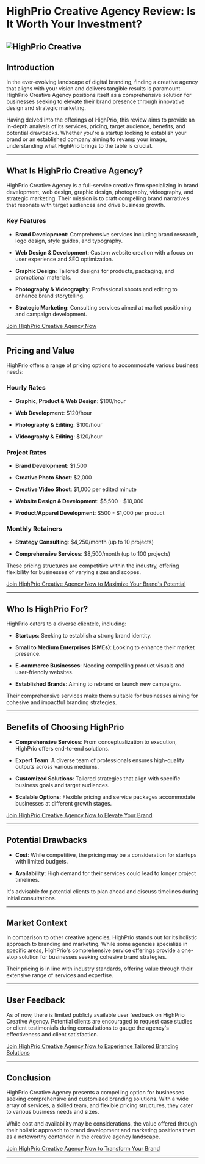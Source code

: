 # HighPrio Creative Agency Review: Is It Worth Your Investment?
![HighPrio Creative](https://github.com/user-attachments/assets/582869ad-400f-486e-8a89-cb35237d6e74)
---

## Introduction

In the ever-evolving landscape of digital branding, finding a creative agency that aligns with your vision and delivers tangible results is paramount. HighPrio Creative Agency positions itself as a comprehensive solution for businesses seeking to elevate their brand presence through innovative design and strategic marketing.

Having delved into the offerings of HighPrio, this review aims to provide an in-depth analysis of its services, pricing, target audience, benefits, and potential drawbacks. Whether you're a startup looking to establish your brand or an established company aiming to revamp your image, understanding what HighPrio brings to the table is crucial.

---

## What Is HighPrio Creative Agency?

HighPrio Creative Agency is a full-service creative firm specializing in brand development, web design, graphic design, photography, videography, and strategic marketing. Their mission is to craft compelling brand narratives that resonate with target audiences and drive business growth.

### Key Features

* **Brand Development**: Comprehensive services including brand research, logo design, style guides, and typography.

* **Web Design & Development**: Custom website creation with a focus on user experience and SEO optimization.

* **Graphic Design**: Tailored designs for products, packaging, and promotional materials.

* **Photography & Videography**: Professional shoots and editing to enhance brand storytelling.

* **Strategic Marketing**: Consulting services aimed at market positioning and campaign development.

[Join HighPrio Creative Agency Now](https://whop.com/highprio?a=kelechienwere1234)

---

## Pricing and Value

HighPrio offers a range of pricing options to accommodate various business needs:

### Hourly Rates

* **Graphic, Product & Web Design**: \$100/hour

* **Web Development**: \$120/hour

* **Photography & Editing**: \$100/hour

* **Videography & Editing**: \$120/hour

### Project Rates

* **Brand Development**: \$1,500

* **Creative Photo Shoot**: \$2,000

* **Creative Video Shoot**: \$1,000 per edited minute

* **Website Design & Development**: \$5,500 - \$10,000

* **Product/Apparel Development**: \$500 - \$1,000 per product

### Monthly Retainers

* **Strategy Consulting**: \$4,250/month (up to 10 projects)

* **Comprehensive Services**: \$8,500/month (up to 100 projects)

These pricing structures are competitive within the industry, offering flexibility for businesses of varying sizes and scopes.

[Join HighPrio Creative Agency Now to Maximize Your Brand's Potential](https://whop.com/highprio?a=kelechienwere1234)

---

## Who Is HighPrio For?

HighPrio caters to a diverse clientele, including:

* **Startups**: Seeking to establish a strong brand identity.

* **Small to Medium Enterprises (SMEs)**: Looking to enhance their market presence.

* **E-commerce Businesses**: Needing compelling product visuals and user-friendly websites.

* **Established Brands**: Aiming to rebrand or launch new campaigns.

Their comprehensive services make them suitable for businesses aiming for cohesive and impactful branding strategies.

---

## Benefits of Choosing HighPrio

* **Comprehensive Services**: From conceptualization to execution, HighPrio offers end-to-end solutions.

* **Expert Team**: A diverse team of professionals ensures high-quality outputs across various mediums.

* **Customized Solutions**: Tailored strategies that align with specific business goals and target audiences.

* **Scalable Options**: Flexible pricing and service packages accommodate businesses at different growth stages.

[Join HighPrio Creative Agency Now to Elevate Your Brand](https://whop.com/highprio?a=kelechienwere1234)

---

## Potential Drawbacks

* **Cost**: While competitive, the pricing may be a consideration for startups with limited budgets.

* **Availability**: High demand for their services could lead to longer project timelines.

It's advisable for potential clients to plan ahead and discuss timelines during initial consultations.

---

## Market Context

In comparison to other creative agencies, HighPrio stands out for its holistic approach to branding and marketing. While some agencies specialize in specific areas, HighPrio's comprehensive service offerings provide a one-stop solution for businesses seeking cohesive brand strategies.

Their pricing is in line with industry standards, offering value through their extensive range of services and expertise.

---

## User Feedback

As of now, there is limited publicly available user feedback on HighPrio Creative Agency. Potential clients are encouraged to request case studies or client testimonials during consultations to gauge the agency's effectiveness and client satisfaction.

[Join HighPrio Creative Agency Now to Experience Tailored Branding Solutions](https://whop.com/highprio?a=kelechienwere1234)

---

## Conclusion

HighPrio Creative Agency presents a compelling option for businesses seeking comprehensive and customized branding solutions. With a wide array of services, a skilled team, and flexible pricing structures, they cater to various business needs and sizes.

While cost and availability may be considerations, the value offered through their holistic approach to brand development and marketing positions them as a noteworthy contender in the creative agency landscape.

[Join HighPrio Creative Agency Now to Transform Your Brand](https://whop.com/highprio?a=kelechienwere1234)

---

